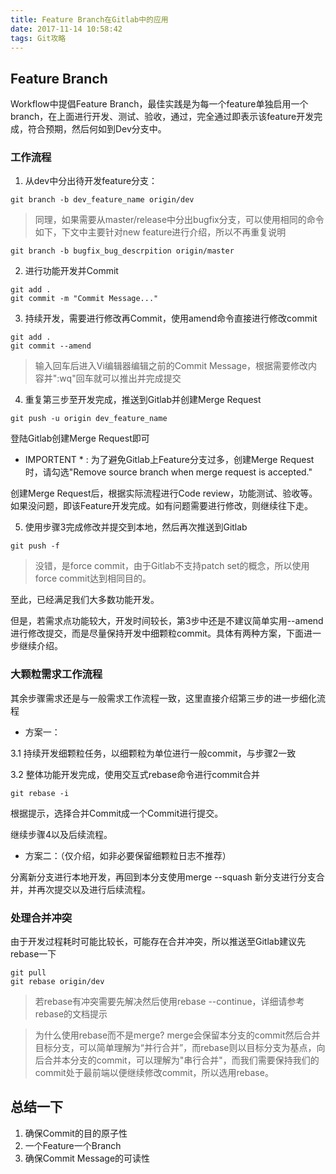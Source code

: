 ```yaml
---
title: Feature Branch在Gitlab中的应用
date: 2017-11-14 10:58:42
tags: Git攻略
---
```


## Feature Branch

Workflow中提倡Feature Branch，最佳实践是为每一个feature单独启用一个branch，在上面进行开发、测试、验收，通过，完全通过即表示该feature开发完成，符合预期，然后何如到Dev分支中。

<!-- more -->

### 工作流程

1. 从dev中分出待开发feature分支：

```
git branch -b dev_feature_name origin/dev
```

> 同理，如果需要从master/release中分出bugfix分支，可以使用相同的命令如下，下文中主要针对new feature进行介绍，所以不再重复说明

```
git branch -b bugfix_bug_descrpition origin/master
```

2. 进行功能开发并Commit

```
git add .
git commit -m "Commit Message..."
```

3. 持续开发，需要进行修改再Commit，使用amend命令直接进行修改commit

```
git add .
git commit --amend
```

> 输入回车后进入Vi编辑器编辑之前的Commit Message，根据需要修改内容并":wq"回车就可以推出并完成提交

4. 重复第三步至开发完成，推送到Gitlab并创建Merge Request

```
git push -u origin dev_feature_name
```

登陆Gitlab创建Merge Request即可

* IMPORTENT * : 为了避免Gitlab上Feature分支过多，创建Merge Request时，请勾选"Remove source branch when merge request is accepted."

创建Merge Request后，根据实际流程进行Code review，功能测试、验收等。如果没问题，即该Feature开发完成。如有问题需要进行修改，则继续往下走。

5. 使用步骤3完成修改并提交到本地，然后再次推送到Gitlab

```
git push -f
```

> 没错，是force commit，由于Gitlab不支持patch set的概念，所以使用force commit达到相同目的。


至此，已经满足我们大多数功能开发。

但是，若需求点功能较大，开发时间较长，第3步中还是不建议简单实用--amend进行修改提交，而是尽量保持开发中细颗粒commit。具体有两种方案，下面进一步继续介绍。

### 大颗粒需求工作流程

其余步骤需求还是与一般需求工作流程一致，这里直接介绍第三步的进一步细化流程

* 方案一：

3.1 持续开发细颗粒任务，以细颗粒为单位进行一般commit，与步骤2一致

3.2 整体功能开发完成，使用交互式rebase命令进行commit合并

```
git rebase -i
```

根据提示，选择合并Commit成一个Commit进行提交。

继续步骤4以及后续流程。

* 方案二：（仅介绍，如非必要保留细颗粒日志不推荐）

分离新分支进行本地开发，再回到本分支使用merge --squash 新分支进行分支合并，并再次提交以及进行后续流程。

### 处理合并冲突

由于开发过程耗时可能比较长，可能存在合并冲突，所以推送至Gitlab建议先rebase一下

```
git pull
git rebase origin/dev
```

> 若rebase有冲突需要先解决然后使用rebase --continue，详细请参考rebase的文档提示

> 为什么使用rebase而不是merge? merge会保留本分支的commit然后合并目标分支，可以简单理解为“并行合并”，而rebase则以目标分支为基点，向后合并本分支的commit，可以理解为"串行合并"，而我们需要保持我们的commit处于最前端以便继续修改commit，所以选用rebase。


## 总结一下

1. 确保Commit的目的原子性
1. 一个Feature一个Branch
1. 确保Commit Message的可读性















